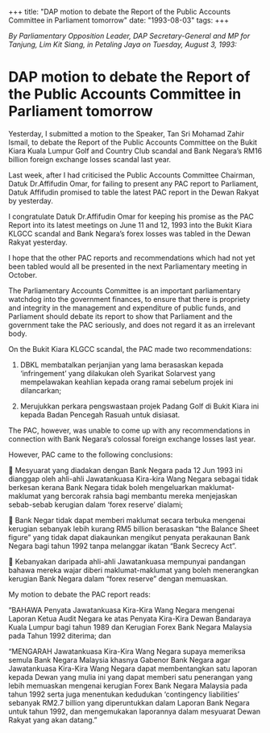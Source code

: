 +++ 
title: "DAP motion to debate the Report of the Public Accounts Committee in Parliament tomorrow"
date: "1993-08-03"
tags:
+++

_By Parliamentary Opposition Leader, DAP Secretary-General and MP for Tanjung, Lim Kit Siang, in Petaling Jaya on Tuesday, August 3, 1993:_

# DAP motion to debate the Report of the Public Accounts Committee in Parliament tomorrow

Yesterday, I submitted a motion to the Speaker, Tan Sri Mohamad Zahir Ismail, to debate the Report of the Public Accounts Committee on the Bukit Kiara Kuala Lumpur Golf and Country Club scandal and Bank Negara’s RM16 billion foreign exchange losses scandal last year.</u>

Last week, after I had criticised the Public Accounts Committee Chairman, Datuk Dr.Affifudin Omar, for failing to present any PAC report to Parliament, Datuk Affifudin promised to table the latest PAC report in the Dewan Rakyat by yesterday.

I congratulate Datuk Dr.Affifudin Omar for keeping his promise as the PAC Report into its latest meetings on June 11 and 12, 1993 into the Bukit Kiara KLGCC scandal and Bank Negara’s forex losses was tabled in the Dewan Rakyat yesterday.

I hope that the other PAC reports and recommendations which had not yet been tabled would all be presented in the next Parliamentary meeting in October.

The Parliamentary Accounts Committee is an important parliamentary watchdog into the government finances, to ensure that there is propriety and integrity in the management and expenditure of public funds, and Parliament should debate its report to show that Parliament and the government take the PAC seriously, and does not regard it as an irrelevant body.

On the Bukit Kiara KLGCC scandal, the PAC made two recommendations:

1.	DBKL membatalkan perjanjian yang lama berasaskan kepada ‘infringement’ yang dilakukan oleh Syarikat Solarvest yang mempelawakan keahlian kepada orang ramai sebelum projek ini dilancarkan;

2.	Merujukkan perkara pengswastaan projek Padang Golf di Bukit Kiara ini kepada Badan Pencegah Rasuah untuk disiasat.

The PAC, however, was unable to come up with any recommendations in connection with Bank Negara’s colossal foreign exchange losses last year.

However, PAC came to the following conclusions:

	Mesyuarat yang diadakan dengan Bank Negara pada 12 Jun 1993 ini dianggap oleh ahli-ahli Jawatankuasa Kira-kira Wang Negara sebagai tidak berkesan kerana Bank Negara tidak boleh mengeluarkan maklumat-maklumat yang bercorak rahsia bagi membantu mereka menjejaskan sebab-sebab kerugian dalam ‘forex reserve’ dialami;

	Bank Negar tidak dapat memberi maklumat secara terbuka mengenai kerugian sebanyak lebih kurang RM5 billion berasaskan “the Balance Sheet figure” yang tidak dapat diakaunkan mengikut penyata perakaunan Bank Negara bagi tahun 1992 tanpa melanggar ikatan “Bank Secrecy Act”.

	Kebanyakan daripada ahli-ahli Jawatankuasa mempunyai pandangan bahawa mereka wajar diberi maklumat-maklumat yang boleh menerangkan kerugian Bank Negara dalam “forex reserve” dengan memuaskan.

My motion to debate the PAC report reads:

“BAHAWA Penyata Jawatankuasa Kira-Kira Wang Negara mengenai Laporan Ketua Audit Negara ke atas Penyata Kira-Kira Dewan Bandaraya Kuala Lumpur bagi tahun 1989 dan Kerugian Forex Bank Negara Malaysia pada Tahun 1992 diterima; dan

“MENGARAH Jawatankuasa Kira-Kira Wang Negara supaya memeriksa semula Bank Negara Malaysia khasnya Gabenor Bank Negara agar Jawatankuasa Kira-Kira Wang Negara dapat membentangkan satu laporan kepada Dewan yang mulia ini yang dapat memberi satu penerangan yang lebih memuaskan mengenai kerugian Forex Bank Negara Malaysia pada tahun 1992 serta juga menentukan kedudukan ‘contingency liabilities’ sebanyak RM2.7 billion yang diperuntukkan dalam Laporan Bank Negara untuk tahun 1992, dan mengemukakan laporannya dalam mesyuarat Dewan Rakyat yang akan datang.”
 

